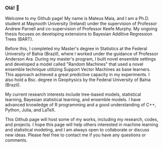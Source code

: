 ### Olá! 👋

Welcome to my Github page! My name is Mateus Maia, and I am a Ph.D. student at Maynooth University (Ireland) under the supervision of Professor Andrew Parnell and co-supervision of Professor Keefe Murphy. My ongoing thesis focuses on developing extensions to Bayesian Additive Regression Trees (BART).

Before this, I completed my Master's degree in Statistics at the Federal University of Bahia (Brazil), where I worked under the guidance of Professor Anderson Ara. During my master's program, I built novel ensemble settings and developed a model called "Random Machines" that used a novel ensemble technique utilizing Support Vector Machines as base learners. This approach achieved a great predictive capacity in my experiments. I also hold a Bsc. degree in Geophysics by the Federal University of Bahia (Brazil).

My current research interests include tree-based models, statistical learning, Bayesian statistical learning, and ensemble models. I have advanced knowledge of R programming and a good understanding of C++, Python, Julia, and LaTeX.

This Github page will host some of my works, including my research, codes, and projects. I hope this page will help others interested in machine learning and statistical modeling, and I am always open to collaborate or discuss new ideas. Please feel free to contact me if you have any questions or comments.

